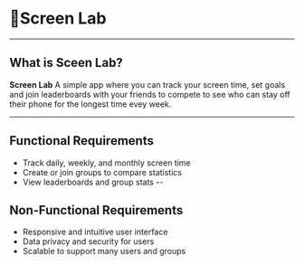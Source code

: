 
# 📱Screen Lab

---

##  What is Sceen Lab?

**Screen Lab** A simple app where you can track your screen time, set goals and join leaderboards with your friends to compete to see who can stay off their phone for the longest time evey week.

---

##  Functional Requirements

-  Track daily, weekly, and monthly screen time
-  Create or join groups to compare statistics
-  View leaderboards and group stats
 --

##  Non-Functional Requirements

-  Responsive and intuitive user interface
-  Data privacy and security for users
-  Scalable to support many users and groups
